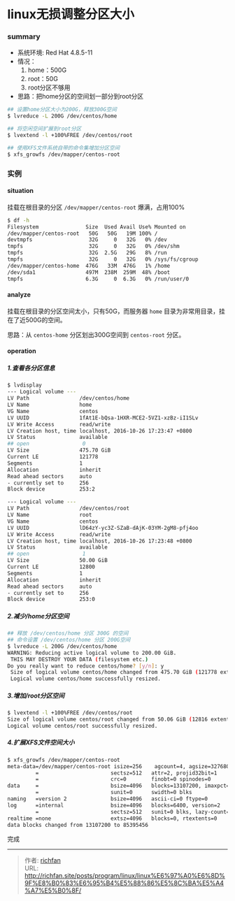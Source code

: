 # linux无损调整分区大小


### summary
- 系统环境: Red Hat 4.8.5-11
- 情况：
  1. home：500G
  2. root：50G
  3. root分区不够用
- 思路：把home分区的空间划一部分到root分区

<!--more-->

```bash
## 设置home分区大小为200G，释放300G空间
$ lvreduce -L 200G /dev/centos/home

## 将空闲空间扩展到root分区
$ lvextend -l +100%FREE /dev/centos/root

## 使用XFS文件系统自带的命令集增加分区空间
$ xfs_growfs /dev/mapper/centos-root
```
### 实例
#### situation
挂载在根目录的分区 `/dev/mapper/centos-root` 爆满，占用100%
```bash
$ df -h
Filesystem               Size  Used Avail Use% Mounted on
/dev/mapper/centos-root   50G   50G   19M 100% /
devtmpfs                  32G     0   32G   0% /dev
tmpfs                     32G     0   32G   0% /dev/shm
tmpfs                     32G  2.5G   29G   8% /run
tmpfs                     32G     0   32G   0% /sys/fs/cgroup
/dev/mapper/centos-home  476G   33M  476G   1% /home
/dev/sda1                497M  238M  259M  48% /boot
tmpfs                    6.3G     0  6.3G   0% /run/user/0
```
#### analyze
挂载在根目录的分区空间太小，只有50G，而服务器 `home` 目录为非常用目录，挂在了近500G的空间。

思路：从 `centos-home` 分区划出300G空间到 `centos-root` 分区。

#### operation
##### 1.查看各分区信息
```bash
$ lvdisplay
--- Logical volume ---
LV Path                /dev/centos/home
LV Name                home
VG Name                centos
LV UUID                1fAt1E-bQsa-1HXR-MCE2-5VZ1-xzBz-iI1SLv
LV Write Access        read/write
LV Creation host, time localhost, 2016-10-26 17:23:47 +0800
LV Status              available
## open                 0
LV Size                475.70 GiB
Current LE             121778
Segments               1
Allocation             inherit
Read ahead sectors     auto
- currently set to     256
Block device           253:2

--- Logical volume ---
LV Path                /dev/centos/root
LV Name                root
VG Name                centos
LV UUID                lD64zY-yc3Z-SZaB-dAjK-03YM-2gM8-pfj4oo
LV Write Access        read/write
LV Creation host, time localhost, 2016-10-26 17:23:48 +0800
LV Status              available
## open                 1
LV Size                50.00 GiB
Current LE             12800
Segments               1
Allocation             inherit
Read ahead sectors     auto
- currently set to     256
Block device           253:0
```
##### 2.减少/home分区空间
```bash
## 释放 /dev/centos/home 分区 300G 的空间
## 命令设置 /dev/centos/home 分区 200G空间
$ lvreduce -L 200G /dev/centos/home
WARNING: Reducing active logical volume to 200.00 GiB.
 THIS MAY DESTROY YOUR DATA (filesystem etc.)
Do you really want to reduce centos/home? [y/n]: y
 Size of logical volume centos/home changed from 475.70 GiB (121778 extents) to 200.00 GiB (51200 extents).
 Logical volume centos/home successfully resized.
```

##### 3.增加/root分区空间
```bash
$ lvextend -l +100%FREE /dev/centos/root
Size of logical volume centos/root changed from 50.06 GiB (12816 extents) to 325.76 GiB (83394 extents).
Logical volume centos/root successfully resized.
```

##### 4.扩展XFS文件空间大小
```bash
$ xfs_growfs /dev/mapper/centos-root
meta-data=/dev/mapper/centos-root isize=256    agcount=4, agsize=3276800 blks
         =                       sectsz=512   attr=2, projid32bit=1
         =                       crc=0        finobt=0 spinodes=0
data     =                       bsize=4096   blocks=13107200, imaxpct=25
         =                       sunit=0      swidth=0 blks
naming   =version 2              bsize=4096   ascii-ci=0 ftype=0
log      =internal               bsize=4096   blocks=6400, version=2
         =                       sectsz=512   sunit=0 blks, lazy-count=1
realtime =none                   extsz=4096   blocks=0, rtextents=0
data blocks changed from 13107200 to 85395456
```
完成


---

> 作者: [richfan](https://richfan.site/)  
> URL: http://richfan.site/posts/program/linux/linux%E6%97%A0%E6%8D%9F%E8%B0%83%E6%95%B4%E5%88%86%E5%8C%BA%E5%A4%A7%E5%B0%8F/  

